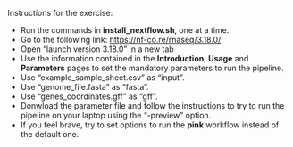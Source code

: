 
Instructions for the exercise:
- Run the commands in **install_nextflow.sh**, one at a time.
- Go to the following link: https://nf-co.re/rnaseq/3.18.0/
- Open  “launch version 3.18.0” in a new tab
- Use the information contained in the **Introduction**, **Usage** and **Parameters** pages to set the mandatory parameters to run the pipeline.
- Use “example_sample_sheet.csv” as “input”.
- Use “genome_file.fasta” as “fasta”.
- Use “genes_coordinates.gff” as “gff”.
- Donwload the parameter file and follow the instructions to try to run the pipeline on your laptop using the “-preview” option.
- If you feel brave, try to set options to run the **pink** workflow instead of the default one.

